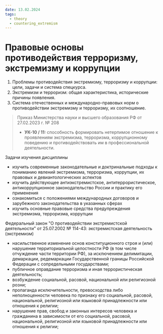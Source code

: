 ```yaml
---
date: 13.02.2024
tags:
  - theory
  - countering_extremism
---
```

# Правовые основы противодействия терроризму, экстремизму и коррупции
1. Проблемы противодействия экстремизму, терроризму и коррупции: цели, задачи и система спецкурса.
2. Экстремизм и терроризм: общая характеристика, исторические причины появления.
3. Система отечественных и международно-правовых норм о противодействии экстремизму и терроризму, их соотношение.

> Приказ Министерства науки и высшего образования РФ от 27.02.2023 г. № 208
> - **УК-10 / 11:** способность формировать нетерпимое отношение к проявлениям экстремизма, терроризма, коррупционному поведению и противодействовать им в профессиональной деятельности.

Задачи изучения дисциплины
- изучить современные законодательные и доктринальные подходы к пониманию явлений экстремизма, терроризма, коррупции, их правовых и девиантологических аспектов
- изучить действующее антиэкстремистское, антитеррористическое, антикоррупционное законодательство России и практику его применения
- ознакомиться с положениями международных договоров и зарубежного законодательства в указанных сферах
- изучить основные правовые средства предупреждения экстремизма, терроризма, коррупции

Федеральный закон "О противодействии экстремистской деятельности" от 25.07.2002 № 114-43: экстремистская деятельность (экстремизм)
- насильственное изменение основ конституционного строя и (или) нарушение территориальной целостности РФ (в том числе отчуждение части территории РФ), за исключением делимитации, демаркации, редемаркации Государственной границы Российской Федерации с сопредельными государствами;
- публичное оправдание терроризма и иная террористическая деятельность;
- возбуждение социальной, расовой, национальной или религиозной розни;
- пропаганда исключительности, превосходства либо неполноценности человека по признаку его социальной, расовой, национальной, религиозной или языковой принадлежности или отношения к религии;
- нарушение прав, свобод и законных интересов человека и гражданина в зависимости от его социальной, расовой, национальной, религиозной или языковой принадлежности или отношения к религии;
